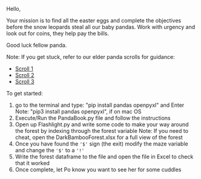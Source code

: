 Hello,

Your mission is to find all the easter eggs and complete the objectives before the snow leopards steal all our baby
pandas. Work with urgency and look out for coins, they help pay the bills.

Good luck fellow panda.

Note: If you get stuck, refer to our elder panda scrolls for guidance:
- [Scroll 1](https://realpython.com/pandas-read-write-files/)
- [Scroll 2](https://pandas.pydata.org/pandas-docs/stable/reference/api/pandas.read_excel.html)
- [Scroll 3](https://pandas.pydata.org/pandas-docs/stable/reference/api/pandas.DataFrame.to_excl.html)

To get started:

1) go to the terminal and type: "pip install pandas openpyxl" and Enter
    Note: "pip3 install pandas openpyxl", if on mac OS
2) Execute/Run the PandaBook.py file and follow the instructions
3) Open up Flashlight.py and write some code to make your way around the forest by indexing through the forest variable
    Note: If you need to cheat, open the DarkBambooForest.xlsx for a full view of the forest
4) Once you have found the ``'$'`` sign (the exit) modify the maze variable and change the ``'$'`` to a ``'!'``
5) Write the forest dataframe to the
 file and open the file in Excel to check that it worked
6) Once complete, let Po know you want to see her for some cuddles
